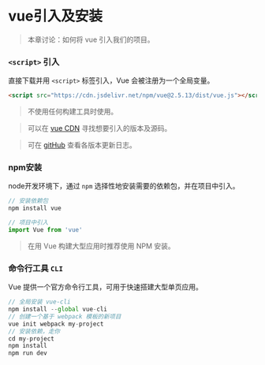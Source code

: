 # vue引入及安装

> 本章讨论：如何将 vue 引入我们的项目。

<!-- toc -->

### `<script>` 引入

直接下载并用 `<script>` 标签引入，Vue 会被注册为一个全局变量。

```html
<script src="https://cdn.jsdelivr.net/npm/vue@2.5.13/dist/vue.js"></script>
```

> 不使用任何构建工具时使用。

> 可以在 [vue CDN](https://cdn.jsdelivr.net/npm/vue/) 寻找想要引入的版本及源码。

> 可在 [gitHub](https://github.com/vuejs/vue/releases) 查看各版本更新日志。

### npm安装

node开发环境下，通过 `npm` 选择性地安装需要的依赖包，并在项目中引入。

```js
// 安装依赖包
npm install vue

// 项目中引入
import Vue from 'vue'
```

> 在用 Vue 构建大型应用时推荐使用 NPM 安装。


### 命令行工具 `CLI`

Vue 提供一个官方命令行工具，可用于快速搭建大型单页应用。

```js
// 全局安装 vue-cli
npm install --global vue-cli
// 创建一个基于 webpack 模板的新项目
vue init webpack my-project
// 安装依赖，走你
cd my-project
npm install
npm run dev
```
